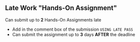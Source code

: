 ## Late Work "Hands-On Assignment"
Can submit up to **2** Hands-On Assignments late
- Add in the comment box of the submission `USING LATE PASS`
- Can submit the assignment up to **3** days **AFTER** the deadline